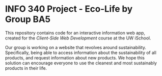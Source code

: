 # INFO 340 Project - Eco-Life by Group BA5

This repository contains code for an interactive information web app, created for the _Client-Side Web Development_ course at the UW iSchool.

Our group is working on a website that revolves around sustainability. Specifically, being able to access information about the sustainability of all products, and request information about new products. We hope this solution can encourage everyone to use the cleanest and most sustainably products in their life.
